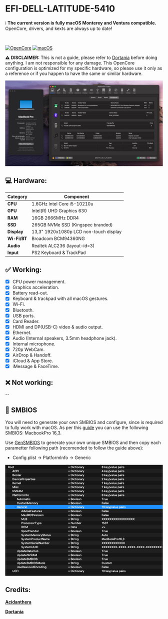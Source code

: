 # EFI-DELL-LATITUDE-5410

:information_source: **The current version is fully macOS Monterey and Ventura compatible.**
OpenCore, drivers, and kexts are always up to date!

<br/>

[![OpenCore](https://img.shields.io/badge/OpenCore-0.9.6-lightblue.svg)](https://github.com/acidanthera/OpenCorePkg)
[![macOS](https://img.shields.io/badge/macOS-13.5-orange.svg)](https://www.apple.com/macos/ventura)

:warning: **DISCLAIMER:**
This is not a guide, please refer to [Dortania](https://dortania.github.io/getting-started/) before doing anything. I am not responsible for any damage. This OpenCore configuration is optimized for my specific hardware, so please use it only as a reference or if you happen to have the same or similar hardware.

<img src="assets/macos-ventura.png">

## :computer: Hardware:

| **Category** | **Component**                          |
| ------------ | -------------------------------------  |
| **CPU**      | 1.6GHz Intel Core i5-10210u            |
| **GPU**      | Intel(R) UHD Graphics 630              |
| **RAM**      | 16GB 2666MHz DDR4                      |
| **SSD**      | 265GB NVMe SSD (Kingspec branded)      |
| **Display**  | 13,3" 1920x1080p LCD non-touch display |
| **Wi-Fi/BT** | Broadcom BCM94360NG                    |
| **Audio**    | Realtek ALC236 (layout-id=3)           |
| **Input**    | PS2 Keyboard & TrackPad                |

## :white_check_mark: Working:

- [x] CPU power management.
- [x] Graphics acceleration.
- [x] Battery read-out.
- [x] Keyboard & trackpad with all macOS gestures.
- [x] Wi-Fi.
- [x] Bluetooth.
- [x] USB ports.
- [x] Card Reader.
- [x] HDMI and DP(USB-C) video & audio output.
- [x] Ethernet.
- [x] Audio (Internal speakers, 3.5mm headphone jack).
- [x] Internal microphone.
- [x] 720p WebCam.
- [x] AirDrop & Handoff.
- [x] iCloud & App Store.
- [x] iMessage & FaceTime.

## :x: Not working:

--

## :closed_lock_with_key: SMBIOS

You will need to generate your own SMBIOS and configure, since is required to fully work with macOS. As per this [guide](https://dortania.github.io/OpenCore-Install-Guide/config-laptop.plist/kaby-lake.html#platforminfo) you can use the following SMBIOS: MacbookPro 16,3.

Use [GenSMBIOS](https://github.com/corpnewt/GenSMBIOS) to generate your own unique SMBIOS and then copy each parametter following path (recomended to follow the guide above):

- Config.plist -> PlatformInfo -> Generic

<img src="assets/smbios.png">

## Credits:

[**Acidanthera**](https://github.com/acidanthera)

[**Dortania**](https://dortania.github.io/getting-started/)
